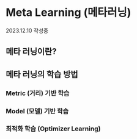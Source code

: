 # Meta Learning (메타러닝)

2023.12.10 작성중

## 메타 러닝이란?

## 메타 러닝의 학습 방법

### Metric (거리) 기반 학습

### Model (모델) 기반 학습

### 최적화 학습 (Optimizer Learning)